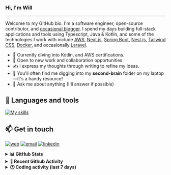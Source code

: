 ### Hi, I'm Will

---

Welcome to my GitHub bio. I'm a software engineer, open-source contributor, and [occasional blogger][blog]. I spend my days building full-stack applications and tools using Typescript, Java & Kotlin, and some of the technologies I work with include [AWS](https://aws.amazon.com/fr/), [Next.js](https://nextjs.org/), [Spring Boot](https://spring.io/projects/spring-boot), [Nest.js](https://nestjs.com/), [Tailwind CSS](https://github.com/tailwindlabs/tailwindcss), [Docker](https://www.docker.com/), and occasionally [Laravel](https://laravel.com/).

- 🔭 Currently diving into Kotlin, and AWS certifications.
- 👯 Open to new work and collaboration opportunities.
- ✍️ I express my thoughts through writing to refine my ideas.
- 🧠 You'll often find me digging into my **second-brain** folder on my laptop—it's a handy resource!
- 💬 Ask me about anything (I'll answer if possible)

## 🎨 Languages and tools

[![My skills](https://skillicons.dev/icons?i=typescript,js,nodejs,nest,java,kotlin,spring,python,fastapi,django,aws,docker,vscode,idea,tailwind&perline=15)](https://wilfriedago.dev/about#skills)

## 📫 Get in touch
[![web](https://img.shields.io/badge/WEBSITE-12100E?logo=google-earth&color=282A36)][website]
[![email](https://img.shields.io/badge/MAIL-12100E?logo=mailgun&color=282A36)][mail]
[![linkedin](https://img.shields.io/badge/LINKEDIN-12100E?logo=linkedin&color=282A36)][linkedin]


<details>
  <summary><b>📊 GitHub Stats</b></summary>
	<br/>
	<p align="left">
		<img width="49.5%" src="https://github-readme-stats.vercel.app/api?username=wilfriedago&show_icons=true&count_private=true&title_color=10b981&icon_color=10b981&theme=react&hide_border=true" />
		<img width="49.5%" src="https://streak-stats.demolab.com/?user=wilfriedago&hide_border=true&theme=react&ring=10b981&fire=fff&currStreakNum=fff&sideLabels=10b981&currStreakLabel=10b981&sideNums=fff" />
	</p>
</details>

<details>
  <summary><b>📅 Recent Github Activity</b></summary>
	<br>

<!--RECENT_ACTIVITY:last_update-->
Last Updated: Sunday, September 21st, 2025, 4:18:20 AM
<!--RECENT_ACTIVITY:last_update_end-->

<!--RECENT_ACTIVITY:start-->
1. ⬆️ Pushed 1 commit(s) to [wilfriedago/dotfiles](https://github.com/wilfriedago/dotfiles)<br>
2. ⭐ Starred [flowable/flowable-engine](https://github.com/flowable/flowable-engine)<br>
3. ⬆️ Pushed 152 commit(s) to [wilfriedago/kotlin-tutorials](https://github.com/wilfriedago/kotlin-tutorials)<br>
4. 🔱 Forked [wilfriedago/mifos-x-web-app-react](https://github.com/wilfriedago/mifos-x-web-app-react) from [openMF/mifos-x-web-app-react](https://github.com/openMF/mifos-x-web-app-react)<br>
5. ⭐ Starred [openMF/mifos-x-web-app-react](https://github.com/openMF/mifos-x-web-app-react)<br>
<!--RECENT_ACTIVITY:end-->
</details>

<details>
  <summary><b>🕐 Coding activity (last 7 days)</b></summary>
	<br>

<!--START_SECTION:waka-->

```python
Total Time: 25 hrs 3 mins

JavaScript          4 hrs 12 mins   ████░░░░░░░░░░░░░░░░░░░░░   16.34 %
Java                3 hrs 1 min     ███░░░░░░░░░░░░░░░░░░░░░░   11.74 %
XML                 2 hrs 31 mins   ██▒░░░░░░░░░░░░░░░░░░░░░░   09.80 %
SCSS                2 hrs 2 mins    ██░░░░░░░░░░░░░░░░░░░░░░░   07.91 %
Bash                1 hr 38 mins    █▓░░░░░░░░░░░░░░░░░░░░░░░   06.37 %
HTML                56 mins         █░░░░░░░░░░░░░░░░░░░░░░░░   03.67 %
Other               42 mins         ▓░░░░░░░░░░░░░░░░░░░░░░░░   02.76 %
```

<!--END_SECTION:waka-->
</details>

[website]: https://wilfriedago.me
[linkedin]: https://linkedin.com/in/wilfriedago
[blog]: https://wilfriedago.me/blog
[mail]: mailto:hello@wilfriedago.me

